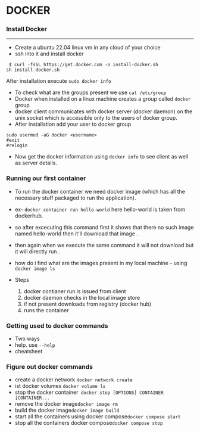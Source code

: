 # DOCKER

### Install Docker
------------------- 

* Create a ubuntu 22.04 linux vm in any cloud of your choice
* ssh into it and install docker 
```
 $ curl -fsSL https://get.docker.com -o install-docker.sh
sh install-docker.sh
```
After installation execute `sudo docker info` 

* To check what are the groups present we use `cat /etc/group`
* Docker when installed on a linux machine creates a group called `docker` group
* docker client communicates with docker server (docker daemon) on the unix socket which is accessible only to the users of docker group.
* After installation add your user to docker group
```
sudo usermod -aG docker <username>
#exit
#relogin
```
* Now get the docker information using `docker info` to see client as well as server details.
  
### Running our first container
* To run the docker container we need docker image (which has all the necessary stuff packaged to run the application).
* ex- `docker container run hello-world` here hello-world is taken from dockerhub.
* so after excecuting this command first it shows that there no such image named hello-world then it'll download that image .
* then again when we execute the same command it will not download but it will directly run .
* how do i find what are the images present in my local machine - using
`docker image ls`

* Steps
  1. docker contianer run is issued from client
  2. docker daemon checks in the local image store
  3. if not present downloads from registry (docker hub)
  4. runs the container
 
 ### Getting used to docker commands
 * Two ways
  * help. use `--help`
  * cheatsheet
  
### Figure out docker commands
* create a docker network `docker network create`
* ist docker volumes `docker volume ls`
* stop the docker container` docker stop [OPTIONS] CONTAINER [CONTAINER...`
* remove the docker image`docker image rm`
* build the docker image`docker image build`
* start all the containers using docker compose`docker compose start`
* stop all the containers docker compose`docker compose stop`
  
  